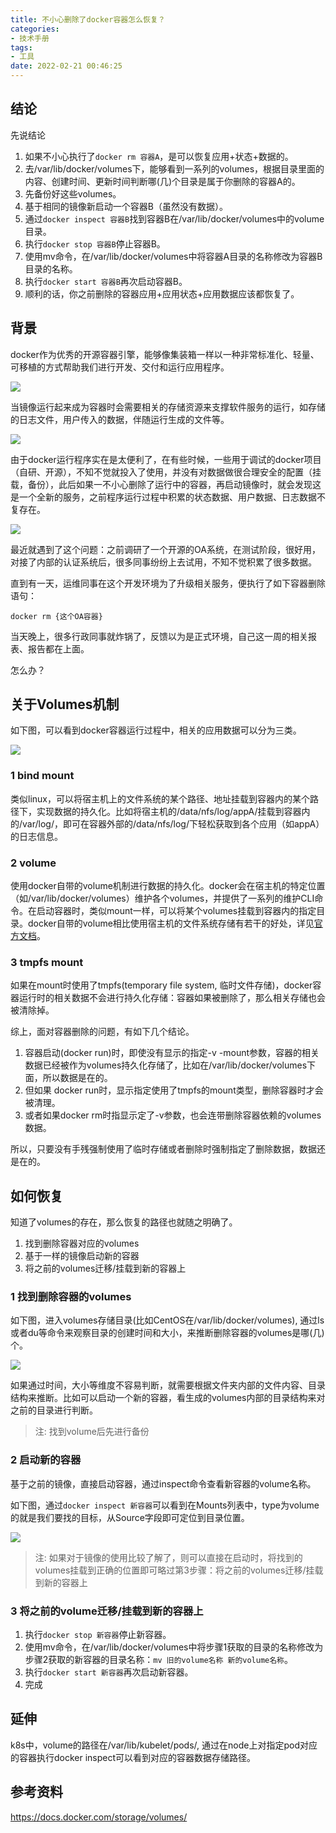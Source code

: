 ```yaml
---
title: 不小心删除了docker容器怎么恢复？
categories:
- 技术手册
tags:
- 工具
date: 2022-02-21 00:46:25
---
```

## 结论

先说结论

1. 如果不小心执行了```docker rm 容器A```，是可以恢复应用+状态+数据的。
2. 去/var/lib/docker/volumes下，能够看到一系列的volumes，根据目录里面的内容、创建时间、更新时间判断哪(几)个目录是属于你删除的容器A的。
3. 先备份好这些volumes。
4. 基于相同的镜像新启动一个容器B（虽然没有数据）。
5. 通过```docker inspect 容器B```找到容器B在/var/lib/docker/volumes中的volume目录。
6. 执行```docker stop 容器B```停止容器B。
7. 使用mv命令，在/var/lib/docker/volumes中将容器A目录的名称修改为容器B目录的名称。
8. 执行```docker start 容器B```再次启动容器B。
9. 顺利的话，你之前删除的容器应用+应用状态+应用数据应该都恢复了。
    
## 背景

docker作为优秀的开源容器引擎，能够像集装箱一样以一种非常标准化、轻量、可移植的方式帮助我们进行开发、交付和运行应用程序。

![](https://nginx.mostintelligentape.com/blogimg/202202/Docker/architecture.png)

当镜像运行起来成为容器时会需要相关的存储资源来支撑软件服务的运行，如存储的日志文件，用户传入的数据，伴随运行生成的文件等。

![](https://nginx.mostintelligentape.com/blogimg/202202/Docker/image_container.png)

由于docker运行程序实在是太便利了，在有些时候，一些用于调试的docker项目（自研、开源），不知不觉就投入了使用，并没有对数据做很合理安全的配置（挂载，备份），此后如果一不小心删除了运行中的容器，再启动镜像时，就会发现这是一个全新的服务，之前程序运行过程中积累的状态数据、用户数据、日志数据不复存在。

![](https://nginx.mostintelligentape.com/blogimg/202202/Docker/docker-file.jpeg)

最近就遇到了这个问题：之前调研了一个开源的OA系统，在测试阶段，很好用，对接了内部的认证系统后，很多同事纷纷上去试用，不知不觉积累了很多数据。

直到有一天，运维同事在这个开发环境为了升级相关服务，便执行了如下容器删除语句：

```
docker rm {这个OA容器}
```

当天晚上，很多行政同事就炸锅了，反馈以为是正式环境，自己这一周的相关报表、报告都在上面。

怎么办？

## 关于Volumes机制

如下图，可以看到docker容器运行过程中，相关的应用数据可以分为三类。

![](https://nginx.mostintelligentape.com/blogimg/202202/Docker/types-of-mounts-volume.png)

### 1 bind mount

类似linux，可以将宿主机上的文件系统的某个路径、地址挂载到容器内的某个路径下，实现数据的持久化。比如将宿主机的/data/nfs/log/appA/挂载到容器内的/var/log/，即可在容器外部的/data/nfs/log/下轻松获取到各个应用（如appA）的日志信息。

### 2 volume

使用docker自带的volume机制进行数据的持久化。docker会在宿主机的特定位置（如/var/lib/docker/volumes）维护各个volumes，并提供了一系列的维护CLI命令。在启动容器时，类似mount一样，可以将某个volumes挂载到容器内的指定目录。docker自带的volume相比使用宿主机的文件系统存储有若干的好处，详见[官方文档](https://docs.docker.com/storage/volumes/)。

### 3 tmpfs mount

如果在mount时使用了tmpfs(temporary file system, 临时文件存储)，docker容器运行时的相关数据不会进行持久化存储：容器如果被删除了，那么相关存储也会被清除掉。

综上，面对容器删除的问题，有如下几个结论。

1. 容器启动(docker run)时，即使没有显示的指定-v -mount参数，容器的相关数据已经被作为volumes持久化存储了，比如在/var/lib/docker/volumes下面，所以数据是在的。
2. 但如果 docker run时，显示指定使用了tmpfs的mount类型，删除容器时才会被清理。
3. 或者如果docker rm时指显示定了-v参数，也会连带删除容器依赖的volumes数据。

所以，只要没有手残强制使用了临时存储或者删除时强制指定了删除数据，数据还是在的。

## 如何恢复

知道了volumes的存在，那么恢复的路径也就随之明确了。

1. 找到删除容器对应的volumes
2. 基于一样的镜像启动新的容器
3. 将之前的volumes迁移/挂载到新的容器上

### 1 找到删除容器的volumes

如下图，进入volumes存储目录(比如CentOS在/var/lib/docker/volumes), 通过ls或者du等命令来观察目录的创建时间和大小，来推断删除容器的volumes是哪(几)个。

![](https://nginx.mostintelligentape.com/blogimg/202202/Docker/volumns.png)

如果通过时间，大小等维度不容易判断，就需要根据文件夹内部的文件内容、目录结构来推断。比如可以启动一个新的容器，看生成的volumes内部的目录结构来对之前的目录进行判断。

> 注: 找到volume后先进行备份

### 2 启动新的容器

基于之前的镜像，直接启动容器，通过inspect命令查看新容器的volume名称。

如下图，通过```docker inspect 新容器```可以看到在Mounts列表中，type为volume的就是我们要找的目标，从Source字段即可定位到目录位置。

![](https://nginx.mostintelligentape.com/blogimg/202202/Docker/inspect.jpg)

> 注: 如果对于镜像的使用比较了解了，则可以直接在启动时，将找到的volumes挂载到正确的位置即可略过第3步骤：将之前的volumes迁移/挂载到新的容器上

### 3 将之前的volume迁移/挂载到新的容器上

1. 执行```docker stop 新容器```停止新容器。
2. 使用mv命令，在/var/lib/docker/volumes中将步骤1获取的目录的名称修改为步骤2获取的新容器的目录名称：```mv 旧的volume名称 新的volume名称```。
3. 执行```docker start 新容器```再次启动新容器。
4. 完成

## 延伸

k8s中，volume的路径在/var/lib/kubelet/pods/, 通过在node上对指定pod对应的容器执行docker inspect可以看到对应的容器数据存储路径。

## 参考资料

https://docs.docker.com/storage/volumes/
